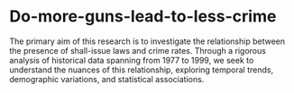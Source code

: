 # Do-more-guns-lead-to-less-crime
The primary aim of this research is to investigate the relationship between the  presence of shall-issue laws and crime rates. Through a rigorous analysis of  historical data spanning from 1977 to 1999, we seek to understand the nuances  of this relationship, exploring temporal trends, demographic variations, and  statistical associations.
